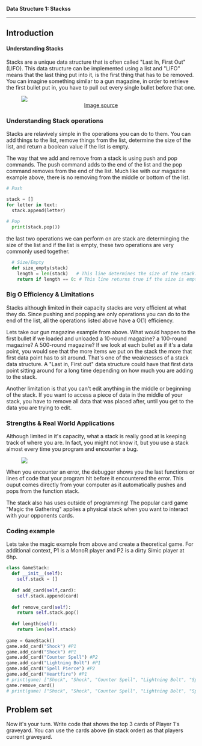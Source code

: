 **Data Structure 1: Stackss**


---

## **Introduction**
#### Understanding Stacks

Stacks are a unique data structure that is often called "Last In, First Out" (LIFO). This data structure can be implemented using a list and "LIFO" means that the last thing put into it, is the first thing that has to be removed. You can imagine something similar to a gun magazine, in order to retrieve the first bullet put in, you have to pull out every single bullet before that one.

<!-- Stack image -->
<figure>
<img src="https://miro.medium.com/max/1280/0*SESFJYWU5a-3XM9m.gif">
<figcaption align= "center"> <a href=https://medium.com/@1991dharapatel/javascript-stacks-and-queues-136fabab8359>Image source</a></figcaption>
</figure>

### Understanding Stack operations

Stacks are relavively simple in the operations you can do to them. You can add things to the list, remove things from the list, determine the size of the list, and return a boolean value if the list is empty.

The way that we add and remove from a stack is using push and pop commands. The push command adds to the end of the list and the pop command removes from the end of the list. Much like with our magazine example above, there is no removing from the middle or bottom of the list.

```python
# Push

stack = []
for letter in text:
  stack.append(letter)
  
# Pop
  print(stack.pop())
```

the last two operations we can perform on are stack are determinging the size of the list and if the list is empty, these two operations are very commonly used together.

```python
  # Size/Empty
  def size_empty(stack)
    length = len(stack)   # This line determines the size of the stack.
    return if length == 0: # This line returns true if the size is empty.
```

### Big O Efficiency & Limitations

Stacks although limited in their capacity stacks are very efficient at what they do. Since pushing and popping are only operations you can do to the end of the list, all the operations listed above have a O(1) efficiency.

Lets take our gun magazine example from above. What would happen to the first bullet if we loaded and unloaded a 10-round magazine? a 100-round magazine? A 500-round magazine? If we look at each bullet as if it's a data point, you would see that the more items we put on the stack the more that first data point has to sit around. That's one of the weaknesses of a stack data structure. A "Last in, First out" data structure could have that first data point sitting around for a long time depending on how much you are adding to the stack.

Another limitation is that you can't edit anything in the middle or beginning of the stack. If you want to access a piece of data in the middle of your stack, you have to remove all data that was placed after, until you get to the data you are trying to edit.

### Strengths & Real World Applications

Although limited in it's capacity, what a stack is really good at is keeping track of where you are. In fact, you might not know it, but you use a stack almost every time you program and encounter a bug.

<!-- Stack image -->
<figure>
<img src="https://i.stack.imgur.com/Kq1GU.png">
</figure>

When you encounter an error, the debugger shows you the last functions or lines of code that your program hit before it encountered the error. This ouput comes directly from your computer as it automatically pushes and pops from the function stack.

The stack also has uses outside of programming! The popular card game "Magic the Gathering" applies a physical stack when you want to interact with your opponents cards. 

### Coding example

Lets take the magic example from above and create a theoretical game. For additional context, P1 is a MonoR player and P2 is a dirty Simic player at 6hp.

```python
class GameStack:
  def __init__(self):
    self.stack = []
    
  def add_card(self,card):
    self.stack.append(card)
  
  def remove_card(self):
    return self.stack.pop()
    
  def length(self):
    return len(self.stack)
  
game = GameStack()
game.add_card("Shock") #P1
game.add_card("Shock") #P1
game.add_card("Counter Spell") #P2
game.add_card("Lightning Bolt") #P1
game.add_card("Spell Pierce") #P2
game.add_card("Heartfire") #P1
# print(game) ["Shock", "Shock", "Counter Spell", "Lightning Bolt", "Spell Pierece", "Heartfire"]
game.remove_card()
# print(game) ["Shock", "Shock", "Counter Spell", "Lightning Bolt", "Spell Pierece"]
```

## Problem set

Now it's your turn. Write code that shows the top 3 cards of Player 1's graveyard. You can use the cards above (in stack order) as that players current graveyard.
